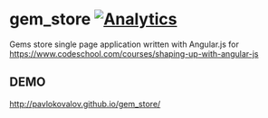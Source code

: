 gem_store [![Analytics](https://ga-beacon.appspot.com/UA-47095831-1/your-repo/page-name)](https://github.com/igrigorik/ga-beacon)
=========


Gems store single page application written with Angular.js for https://www.codeschool.com/courses/shaping-up-with-angular-js

DEMO
----
http://pavlokovalov.github.io/gem_store/
